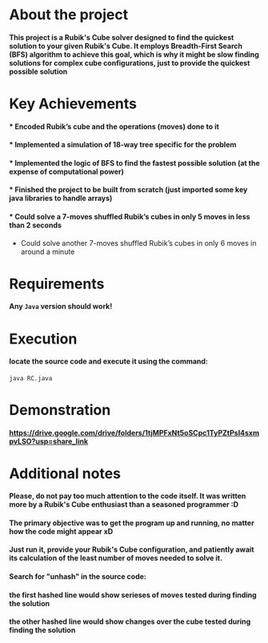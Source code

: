 # About the project
#### This project is a Rubik's Cube solver designed to find the quickest solution to your given Rubik's Cube. It employs Breadth-First Search (BFS) algorithm to achieve this goal, which is why it might be slow finding solutions for complex cube configurations, just to provide the quickest possible solution

# Key Achievements

#### * Encoded Rubik’s cube and the operations (moves) done to it
#### * Implemented a simulation of 18-way tree specific for the problem 
#### * Implemented the logic of BFS to find the fastest possible solution (at the expense of computational power)
#### * Finished the project to be built from scratch (just imported some key java libraries to handle arrays)
#### * Could solve a 7-moves shuffled Rubik’s cubes in only 5 moves in less than 2 seconds
 * Could solve another 7-moves shuffled Rubik’s cubes in only 6 moves in around a minute

# Requirements
#### Any `Java` version should work!

# Execution
#### locate the source code and execute it using the command:
```
java RC.java
```
# Demonstration
#### https://drive.google.com/drive/folders/1tjMPFxNt5oSCpc1TyPZtPsl4sxmpvLSO?usp=share_link

# Additional notes

#### Please, do not pay too much attention to the code itself. It was written more by a Rubik's Cube enthusiast than a seasoned programmer :D
#### The primary objective was to get the program up and running, no matter how the code might appear xD
#### Just run it, provide your Rubik's Cube configuration, and patiently await its calculation of the least number of moves needed to solve it.

#### Search for "unhash" in the source code:
#### the first hashed line would show serieses of moves tested during finding the solution
#### the other hashed line would show changes over the cube tested during finding the solution


